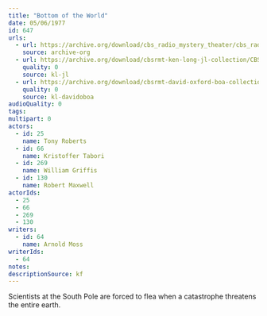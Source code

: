 ```yaml
---
title: "Bottom of the World"
date: 05/06/1977
id: 647
urls: 
  - url: https://archive.org/download/cbs_radio_mystery_theater/cbs_radio_mystery_theater-0601-0650.zip/cbs_radio_mystery_theater-0601-0650%2Fcbsrmt_0647_bottom_of_the_world.mp3
    source: archive-org
  - url: https://archive.org/download/cbsrmt-ken-long-jl-collection/CBSRMT - 770506 0647 Bottom Of The World_jl.mp3
    quality: 0
    source: kl-jl
  - url: https://archive.org/download/cbsrmt-david-oxford-boa-collection/CBSRMT-770506-0647-Bottom-of-the-World-(128-48)_WBBM-JE-{BoA}.mp3
    quality: 0
    source: kl-davidoboa
audioQuality: 0
tags: 
multipart: 0
actors:  
  - id: 25
    name: Tony Roberts  
  - id: 66
    name: Kristoffer Tabori  
  - id: 269
    name: William Griffis  
  - id: 130
    name: Robert Maxwell
actorIds:  
  - 25  
  - 66  
  - 269  
  - 130
writers:  
  - id: 64
    name: Arnold Moss
writerIds:  
  - 64
notes: 
descriptionSource: kf
---
```

Scientists at the South Pole are forced to flea when a catastrophe threatens the entire earth.